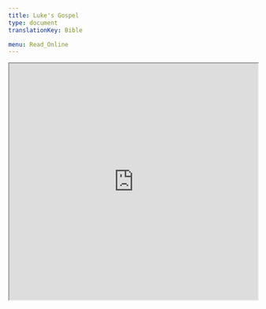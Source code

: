 ```yaml
---
title: Luke's Gospel
type: document
translationKey: Bible

menu: Read_Online
---
```

<html>
<head>
</head>
<body>
<iframe src="https://www.bible.com/en-GB/bible/416/LUK.1.GNBDC" height="480" width="800" style="max-width: 100%;"></iframe>
</body>
</html>